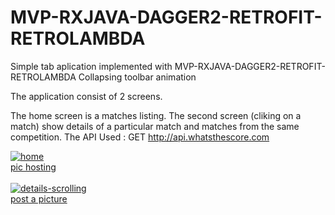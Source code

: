 # MVP-RXJAVA-DAGGER2-RETROFIT-RETROLAMBDA

Simple tab aplication implemented with MVP-RXJAVA-DAGGER2-RETROFIT-RETROLAMBDA
Collapsing toolbar animation

The application consist of 2 screens.

The home screen is a matches listing.
The second screen (cliking on a match) show details of a particular match and matches from the same competition.
The API Used : GET http://api.whatsthescore.com

<a href='https://postimage.org' target='_blank'><img src='https://s32.postimg.org/6png9iy6d/home.png' border='0' alt='home'/><br /><a target='_blank' href='https://postimage.org/'>pic hosting</a><br /><br />
<a href='https://postimage.org' target='_blank'><img src='https://s31.postimg.org/hi1sgjipn/details_scrolling.png' border='0' alt='details-scrolling'/><br /><a target='_blank' href='https://postimage.org/'>post a picture</a><br /><br />
